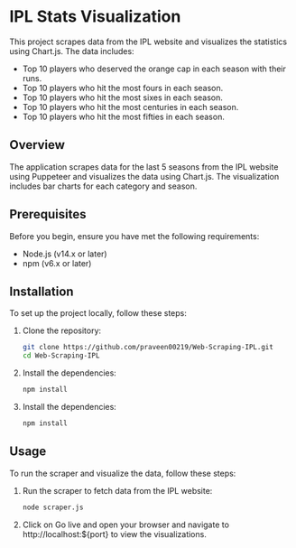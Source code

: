 # IPL Stats Visualization

This project scrapes data from the IPL website and visualizes the statistics using Chart.js. The data includes:

- Top 10 players who deserved the orange cap in each season with their runs.
- Top 10 players who hit the most fours in each season.
- Top 10 players who hit the most sixes in each season.
- Top 10 players who hit the most centuries in each season.
- Top 10 players who hit the most fifties in each season.

## Overview

The application scrapes data for the last 5 seasons from the IPL website using Puppeteer and visualizes the data using Chart.js. The visualization includes bar charts for each category and season.

## Prerequisites

Before you begin, ensure you have met the following requirements:

- Node.js (v14.x or later)
- npm (v6.x or later)

## Installation

To set up the project locally, follow these steps:

1. Clone the repository:

   ```sh
   git clone https://github.com/praveen00219/Web-Scraping-IPL.git
   cd Web-Scraping-IPL
   ```

2. Install the dependencies:

   ```sh
   npm install
   ```

3. Install the dependencies:

   ```sh
   npm install
   ```

## Usage

To run the scraper and visualize the data, follow these steps:

1. Run the scraper to fetch data from the IPL website:

   ```sh
   node scraper.js
   ```

2. Click on Go live and open your browser and navigate to http://localhost:${port} to view the visualizations.
